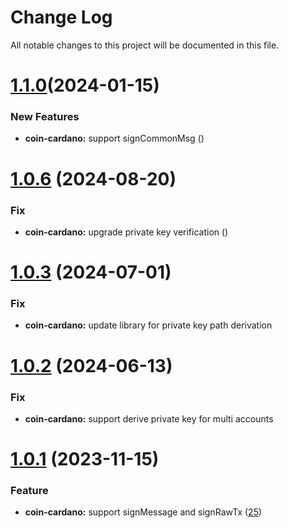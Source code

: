 
# Change Log

All notable changes to this project will be documented in this file.

# [1.1.0](https://github.com/okx/js-wallet-sdk)(2024-01-15)

### New Features

- **coin-cardano:** support signCommonMsg ([](https://github.com/okx/js-wallet-sdk))

# [1.0.6](https://github.com/okx/js-wallet-sdk) (2024-08-20)

### Fix

- **coin-cardano:** upgrade private key verification ([](https://github.com/okx/js-wallet-sdk))


# [1.0.3](https://github.com/okx/js-wallet-sdk) (2024-07-01)

### Fix

- **coin-cardano:** update library for private key path derivation

# [1.0.2](https://github.com/okx/js-wallet-sdk) (2024-06-13)

### Fix

- **coin-cardano:** support derive private key for multi accounts


# [1.0.1](https://github.com/okx/js-wallet-sdk) (2023-11-15)

### Feature

- **coin-cardano:** support signMessage and signRawTx ([25](https://github.com/okx/js-wallet-sdk/pull/25))

